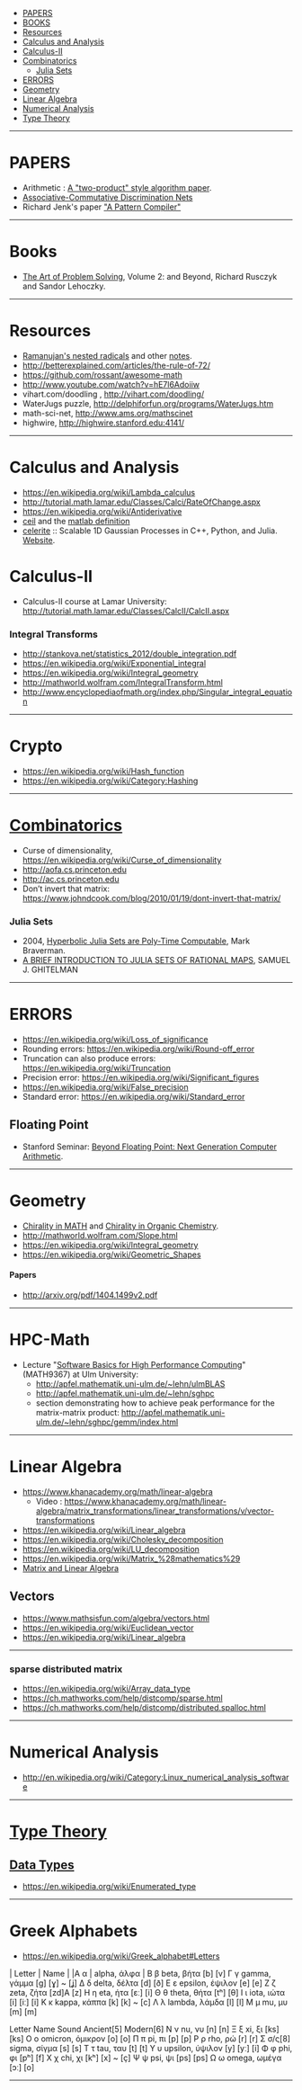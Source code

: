 + [PAPERS](#papers)
+ [BOOKS](#books)
+ [Resources](#resources)
+ [Calculus and Analysis](#calculus-and-analysis)
+ [Calculus-II](#calculus-ii)
+ [Combinatorics](#combinatorics)
   + [Julia Sets](#julia-sets)
+ [ERRORS](#errors)
+ [Geometry](#geometry)
+ [Linear Algebra](#linear-algebra)
+ [Numerical Analysis](#numerical-analysis)
+ [Type Theory](#type-theory)

----

# PAPERS
+ Arithmetic : [A "two-product" style algorithm paper](http://www.ti3.tu-harburg.de/paper/rump/OgRuOi05.pdf).
+ [Associative-Commutative Discrimination Nets](http://www.cs.tufts.edu/~nr/cs257/archive/leo-bachmair/ac-discrimination-nets.pdf)
+ Richard Jenk's paper ["A Pattern Compiler"](https://dl.acm.org/citation.cfm?id=806324&dl=ACM&coll=DL&CFID=621425526&CFTOKEN=54560421)

----

# Books
+ [The Art of Problem Solving](http://artofproblemsolving.com/store/item/aops-vol2), Volume 2: and Beyond, Richard Rusczyk and Sandor Lehoczky.

----

# Resources
+ [Ramanujan's nested radicals](http://lukaspuettmann.com/2017/02/09/ramanujan-nested-radicals/) and other [notes](http://lukaspuettmann.com/notes/).
+ http://betterexplained.com/articles/the-rule-of-72/
+ https://github.com/rossant/awesome-math
+ http://www.youtube.com/watch?v=hE7l6Adoiiw
+ vihart.com/doodling , http://vihart.com/doodling/
+ WaterJugs puzzle, http://delphiforfun.org/programs/WaterJugs.htm
+ math-sci-net, http://www.ams.org/mathscinet
+ highwire, http://highwire.stanford.edu:4141/

----

# Calculus and Analysis
+ https://en.wikipedia.org/wiki/Lambda_calculus
+ http://tutorial.math.lamar.edu/Classes/Calci/RateOfChange.aspx
+ https://en.wikipedia.org/wiki/Antiderivative
+ [ceil](https://en.wikipedia.org/wiki/Floor_and_ceiling_functions) and the [matlab definition](https://www.mathworks.com/help/matlab/ref/ceil.html)
+ [celerite](https://github.com/dfm/celerite) :: Scalable 1D Gaussian Processes in C++, Python, and Julia. [Website](http://celerite.rtfd.io).

# Calculus-II
+ Calculus-II course at Lamar University: http://tutorial.math.lamar.edu/Classes/CalcII/CalcII.aspx

### Integral Transforms
+ http://stankova.net/statistics_2012/double_integration.pdf
+ https://en.wikipedia.org/wiki/Exponential_integral
+ https://en.wikipedia.org/wiki/Integral_geometry
+ http://mathworld.wolfram.com/IntegralTransform.html
+ http://www.encyclopediaofmath.org/index.php/Singular_integral_equation

----

# Crypto
+ https://en.wikipedia.org/wiki/Hash_function
+ https://en.wikipedia.org/wiki/Category:Hashing

----

# [Combinatorics](https://en.wikipedia.org/wiki/Category:Combinatorics)
+ Curse of dimensionality, https://en.wikipedia.org/wiki/Curse_of_dimensionality
+ http://aofa.cs.princeton.edu 
+ http://ac.cs.princeton.edu
+ Don’t invert that matrix: https://www.johndcook.com/blog/2010/01/19/dont-invert-that-matrix/

### Julia Sets
+ 2004, [Hyperbolic Julia Sets are Poly-Time Computable](http://www.cs.toronto.edu/~mbraverm/Papers/CCA04.pdf), Mark Braverman.
+ [A BRIEF INTRODUCTION TO JULIA SETS OF RATIONAL MAPS](http://new.oberlin.edu/arts-and-sciences/departments/mathematics/documents/projects/SamGhitelmanHonorsPaper.pdf), SAMUEL J. GHITELMAN

----

# ERRORS
+ https://en.wikipedia.org/wiki/Loss_of_significance
+ Rounding errors: https://en.wikipedia.org/wiki/Round-off_error
+ Truncation can also produce errors: https://en.wikipedia.org/wiki/Truncation
+ Precision error: https://en.wikipedia.org/wiki/Significant_figures
+ https://en.wikipedia.org/wiki/False_precision
+ Standard error: https://en.wikipedia.org/wiki/Standard_error

## Floating Point
+ Stanford Seminar: [Beyond Floating Point: Next Generation Computer Arithmetic](https://www.youtube.com/watch?v=aP0Y1uAA-2Y).

----

# Geometry
+ [Chirality in MATH](http://en.wikipedia.org/wiki/Chirality_%28mathematics%29) and [Chirality in Organic Chemistry](http://en.wikipedia.org/wiki/Chirality_%28chemistry%29).
+ http://mathworld.wolfram.com/Slope.html
+ https://en.wikipedia.org/wiki/Integral_geometry
+ https://en.wikipedia.org/wiki/Geometric_Shapes

#### Papers
+ http://arxiv.org/pdf/1404.1499v2.pdf

----

# HPC-Math
+ Lecture "[Software Basics for High Performance Computing](https://github.com/michael-lehn/ulmBLAS)" (MATH9367) at Ulm University: 
   + http://apfel.mathematik.uni-ulm.de/~lehn/ulmBLAS
   + http://apfel.mathematik.uni-ulm.de/~lehn/sghpc
   + section demonstrating how to achieve peak performance for the matrix-matrix product: http://apfel.mathematik.uni-ulm.de/~lehn/sghpc/gemm/index.html

----

# Linear Algebra
+ https://www.khanacademy.org/math/linear-algebra
   + Video : https://www.khanacademy.org/math/linear-algebra/matrix_transformations/linear_transformations/v/vector-transformations
+ https://en.wikipedia.org/wiki/Linear_algebra
+ https://en.wikipedia.org/wiki/Cholesky_decomposition
+ https://en.wikipedia.org/wiki/LU_decomposition
+ https://en.wikipedia.org/wiki/Matrix_%28mathematics%29
+ [Matrix and Linear Algebra](http://www.economics.soton.ac.uk/staff/aldrich/matrices.htm)

## Vectors
+ https://www.mathsisfun.com/algebra/vectors.html
+ https://en.wikipedia.org/wiki/Euclidean_vector
+ https://en.wikipedia.org/wiki/Linear_algebra

----

### sparse distributed matrix
+ https://en.wikipedia.org/wiki/Array_data_type
+ https://ch.mathworks.com/help/distcomp/sparse.html
+ https://ch.mathworks.com/help/distcomp/distributed.spalloc.html

----

# Numerical Analysis
+ http://en.wikipedia.org/wiki/Category:Linux_numerical_analysis_software

----

# [Type Theory](https://en.wikipedia.org/wiki/Category:Type_theory)
## [Data Types](https://en.wikipedia.org/wiki/Data_type)
+ https://en.wikipedia.org/wiki/Enumerated_type

----

# Greek Alphabets
+ https://en.wikipedia.org/wiki/Greek_alphabet#Letters

| Letter |	Name |
|Α α |	alpha, άλφα |
Β β 	beta, βήτα 	[b] 	[v]
Γ γ 	gamma, γάμμα 	[ɡ] 	[ɣ] ~ [ʝ]
Δ δ 	delta, δέλτα 	[d] 	[ð]
Ε ε 	epsilon, έψιλον 	[e] 	[e]
Ζ ζ 	zeta, ζήτα 	[zd]A 	[z]
Η η 	eta, ήτα 	[ɛː] 	[i]
Θ θ 	theta, θήτα 	[tʰ] 	[θ]
Ι ι 	iota, ιώτα 	[i] [iː] 	[i]
Κ κ 	kappa, κάππα 	[k] 	[k] ~ [c]
Λ λ 	lambda, λάμδα 	[l] 	[l]
Μ μ 	mu, μυ 	[m] 	[m]
	
Letter 	Name 	Sound Ancient[5] 	Modern[6]
Ν ν 	nu, νυ 	[n] 	[n]
Ξ ξ 	xi, ξι 	[ks] 	[ks]
Ο ο 	omicron, όμικρον 	[o] 	[o]
Π π 	pi, πι 	[p] 	[p]
Ρ ρ 	rho, ρώ 	[r] 	[r]
Σ σ/ς[8] 	sigma, σίγμα 	[s] 	[s]
Τ τ 	tau, ταυ 	[t] 	[t]
Υ υ 	upsilon, ύψιλον 	[y] [yː] 	[i]
Φ φ 	phi, φι 	[pʰ] 	[f]
Χ χ 	chi, χι 	[kʰ] 	[x] ~ [ç]
Ψ ψ 	psi, ψι 	[ps] 	[ps]
Ω ω 	omega, ωμέγα 	[ɔː] 	[o]

----


